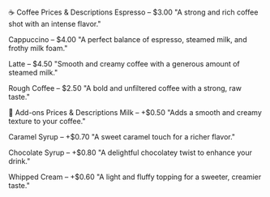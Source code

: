 ☕ Coffee Prices & Descriptions
Espresso – $3.00
"A strong and rich coffee shot with an intense flavor."

Cappuccino – $4.00
"A perfect balance of espresso, steamed milk, and frothy milk foam."

Latte – $4.50
"Smooth and creamy coffee with a generous amount of steamed milk."

Rough Coffee – $2.50
"A bold and unfiltered coffee with a strong, raw taste."

🥛 Add-ons Prices & Descriptions
Milk – +$0.50
"Adds a smooth and creamy texture to your coffee."

Caramel Syrup – +$0.70
"A sweet caramel touch for a richer flavor."

Chocolate Syrup – +$0.80
"A delightful chocolatey twist to enhance your drink."

Whipped Cream – +$0.60
"A light and fluffy topping for a sweeter, creamier taste."